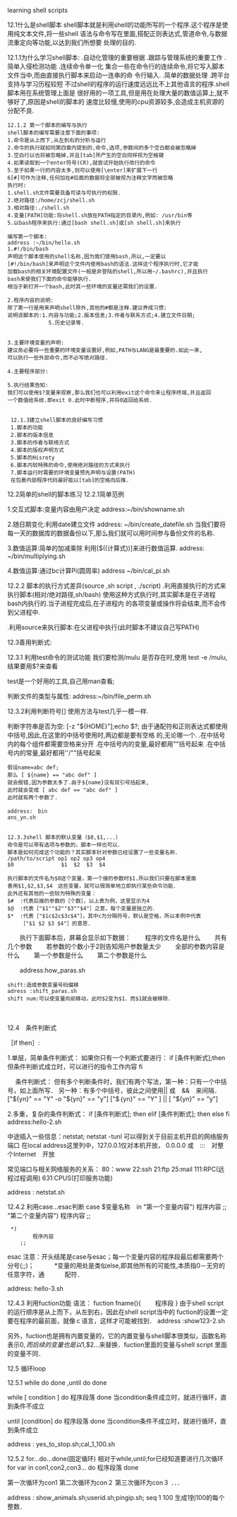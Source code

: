 learning shell scripts

12.1什么是shell脚本
  shell脚本就是利用shell的功能所写的一个程序.这个程序是使用纯文本文件,将一些shell
  语法与命令写在里面,搭配正则表达式,管道命令,与数据流重定向等功能,以达到我们所想要
  处理的目的.

   12.1.1为什么学习shell脚本:
   .自动化管理的重要根据
   .跟踪与管理系统的重要工作
   .简单入侵检测功能
   .连续命令单一化
    集合一些在命令行的连续命令,将它写入脚本文件当中,而由直接执行脚本来启动一连串的命
    令行输入.
   .简单的数据处理
   .跨平台支持与学习历程较短
    不过shell的程序的运行速度远远比不上其他语言的程序.shell脚本用在系统管理上面是
    很好用的一项工具,但是用在处理大量的数值运算上,就不够好了,原因是shell的脚本的
    速度比较慢,使用的cpu资源较多,会造成主机资源的分配不良.


    12.1.2 第一个脚本的编写与执行
    shell脚本的编写需要注意下面的事项:
    1.命令是从上而下,从左到右的分析与运行
    2.命令的执行就如同第四章内提到的,命令,选项,参数间的多个空白都会被忽略掉
    3.空白行以也将被忽略掉,并且[tab]所产生的空白同样视为空格键
    4.如果读取到一个enter符号(CR),就尝试开始执行改行的命令
    5.至于如果一行的内容太多,则可以使用[\enter]来扩展下一行
    6[#]可作为注释,任何加在#后面的数据将全部被视为注释文字而被忽略
    执行时:
    1.shell.sh文件需要具备可读与可执行的权限.
    2.绝对路径:/home/zcj/shell.sh
    3.相对路径:./shell.sh
    4.变量[PATH]功能:将shell.sh放在PATH指定的目录内,例如: /usr/bin等
    5.以bash程序来执行:通过[bash shell.sh]或[sh shell.sh]来执行

    编写第一个脚本:
    address :~/bin/hello.sh
    1.#!/bin/bash
    声明这个脚本使用的shell名称,因为我们使用bash,所以,一定要以
    [#!/bin/bash]来声明这个文件内使用bash的语法.这样这个程序执行时,它才能
    加载bash的相关环境配置文件(一般是非登陆的shell,所以用~/.bashrc),并且执行
    bash来使我们下面的命令能够执行.
    相当于新打开一个bash,此时其一些环境的变量还需我们的设置.

    2.程序内容的说明:
    除了第一行是用来声明shell除外,其他的#都是注释.建议养成习惯:
    说明该脚本的:1.内容与功能;2.版本信息;3.作者与联系方式;4.建立文件日期;
                 5.历史记录等.


    3.主要环境变量的声明:
    建议务必要将一些重要的环境变量设置好,例如,PATH与LANG是最重要的.如此一来,
    可以执行一些外部命令,而不必写绝对路径.

    4.主要程序部分:
    
    5.执行结果告知:
    我们可以使用$?变量来观察,那么我们也可以利用exit这个命令来让程序终端,并且返回
    一个数值给系统.即exit 0.此时中断程序,并将0返回给系统.


     12.1.3建立shell脚本的良好编写习惯
     1.脚本的功能
     2.脚本的版本信息
     3.脚本的作者与联络方式
     4.脚本的版权声明方式
     5.脚本的Hisroty
     6.脚本内较特殊的命令,使用绝对路径的方式来执行
     7.脚本运行时需要的环境变量预先声明与设置(PATH)
     在包裹内部程序代码最好能以[tab]的空格向后推.


12.2简单的shell的脚本练习
   12.2.1简单范例
   
   1.交互式脚本:变量内容由用户决定
   address:~/bin/showname.sh

   2.随日期变化:利用date建立文件
   address: ~/bin/create_datefile.sh
   当我们要将每一天的数据库的数据备份以下,那么我们就可以用时间参与备份文件的名称.

   3.数值运算:简单的加减乘除
   利用[$((计算式))]来进行数值运算.
   address: ~/bin/multiplying.sh

   4.数值运算:通过bc计算Pi(圆周率)
   address ~/bin/cal_pi.sh
   
     
   12.2.2 脚本的执行方式差异(source ,sh script , ./script)
   .利用直接执行的方式来执行脚本(相对/绝对路径,sh/bash)
   使用这种方式执行时,其实脚本是在子进程bash内执行的.当子进程完成后,在子进程内
   的各项变量或操作将会结束,而不会传到父进程中.

   .利用source来执行脚本:在父进程中执行(此时脚本不建议自己写PATH)



12.3善用判断式:

   12.3.1 利用test命令的测试功能
   我们要检测/mulu 是否存在时,使用
   test -e /mulu,
   结果要用$?来查看

   test是一个好用的工具,自己用man查看;
   
   判断文件的类型与属性:
   address:~/bin/file_perm.sh


   12.3.2利用判断符号[]
   使用方法与test几乎一模一样.
   
   判断字符串是否为空:
   [-z "${HOME}"];echo $?;
   由于通配符和正则表达式都使用中括号,因此,在这里的中括号使用时,两边都是要有空格
   的,无论哪一个.
   .在中括号内的每个组件都需要空格来分开
   .在中括号内的变量,最好都用""括号起来
   .在中括号内的常量,最好都用''/""括号起来

    假设name=abc def;
    那么 [ ${name} == "abc def" ]
    就会报错,因为参数太多了.由于${name}没有双引号括起来,
    此时就会变成 [ abc def == "abc def" ]
    此时就有两个参数了.

    address:　bin
    ans_yn.sh

    
    12.3.3shell 脚本的默认变量（$0,$1,...）
    命令是可以带有选项与参数的，脚本一样也可以．
    脚本是如何完成这个功能的？其实脚本针对参数已经设置了一些变量名称．
    /path/to/script op1 op2 op3 op4
    $0               $1  $2  $3  $4

    执行脚本的文件名为$0这个变量，第一个接的参数时$1.所以我们只要在脚本里面
    善用$1,$2,$3,$4　这些变量，就可以很简单地立即执行某些命令功能．
    此外还有其他的一些较为特殊的变量：
    $#  :代表后接的参数的［个数］，以上表为例，这里显示为4
    $@  :代表［"$1""$2""$3""$4"］之意，每个变量是独立的．
    $*  :代表［"$1c$2c$3c$4"］，其中c为分隔符号，默认是空格，所以本例中代表
    　　　［"$1 $2 $3 $4"］的意思．
    
　　执行下面脚本后，屏幕会显示如下数据：
　　程序的文件名是什么
　　共有几个参数
　　若参数的个数小于2则告知用户参数量太少
　　全部的参数内容是什么
　　第一个参数是什么
　　第二个参数是什么

　　address:how_paras.sh


    shift:造成参数变量号码偏移
    adress :shift_paras.sh
    shift num:可以使变量向前移动，此时$2变为$1．而$1就会被移除．

　　

12.4　条件判断式

   ［if then］:
   
   1.单层，简单条件判断式：
   如果你只有一个判断式要进行：
   if [条件判断式];then
           但条件判断式成立时，可以进行的指令工作内容
   fi

　
   条件判断式：
   但有多个判断条件时，我们有两个写法，第一种：只有一个中括号，如上面所写．
   另一种：有多个中括号，彼此之间使用|| 或　&&　来间隔．
   ["${yn}" == "Y" -o "${yn}" == "y"]
   ["$｛yn}" == "Y" ] || [ "${yn}" == "y"]


   2.多重，复杂的条件判断式：
   if [条件判断式]; then
   elif [条件判断式]; then
   else
   fi
   address:hello-2.sh


   中途插入一些信息：netstat;
   netstat -tunl
   可以得到关于目前主机开启的网络服务端口
   在local address这里列中，127.0.0.1仅对本机开放，
   0.0.0.0 或　:::　对整个Internet　开放

   常见端口与相关网络服务的关系：
   80：www
   22:ssh
   21:ftp
   25:mail
   111:RPC(远程过程调用)
   631:CPUS(打印服务功能)

   address : netstat.sh


   12.4.2 利用case...esac判断
   case $变量名称　in
     "第一个变量内容")
            程序内容
	    ;;
     "第二个变量内容")
            程序内容
	    ;;

     *)
            程序内容
	    ;;

   esac
   注意：开头结尾是case与esac；每一个变量内容的程序段最后都需要两个分号(;;)；
   　　　*变量的用处是类似else,即其他所有的可能性,本质指0－无穷的任意字符，通
   　　　配符．

   address: hello-3.sh


   12.4.3 利用fuction功能
   语法：
   fuction fname(){
   　　程序段
   }
   由于shell script的运行顺序是从上而下，从左到右，因此在shell script当中的
   fuction的设置一定要在程序的最前面，就像ｃ语言，这样才可能被找到．
   address :show123-2.sh

   另外，fuction也是拥有内置变量的，它的内置变量与shell脚本很类似，函数名称
   表示$0,而后续的变量也是以$1,$2...来替换．fuction里面的变量与shell script
   里面的变量不同．


   12.5 循环loop

   12.5.1 while do done ,until do done

   while [ condition ]
   do
      程序段落
   done
   当condition条件成立时，就进行循环，直到条件不成立


   until [condition]
   do
       程序段落
   done
   当condition条件不成立时，就进行循环，直到条件成立


   address : yes_to_stop.sh;cal_1_100.sh



   12.5.2 for...do...done(固定循环)
   相对于while,until;for已经知道要进行几次循环
   for var in con1,con2,con3...
   do
      程序段落
   done

   第一次循环为con1
   第二次循环为con２
   第三次循环为con３
   ．．．

   address : show_animals.sh;userid.sh;pingip.sh;
   seq 1 100 生成1到100的每个整数．
   
   